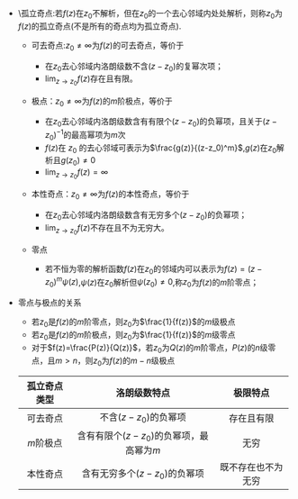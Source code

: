 + \孤立奇点:若$f(z)$在$z_0$不解析，但在$z_0$的一个去心邻域内处处解析，则称$z_0$为$f(z)$的孤立奇点(不是所有的奇点均为孤立奇点).
  + 可去奇点:$z_0\ne \infty$为$f(z)$的可去奇点，等价于
    + 在$z_0$去心邻域内洛朗级数不含$(z-z_0)$的复幂次项；
    + $\lim_{z\rightarrow z_0}f(z)$存在且有限。
    
  + 极点：$z_0\ne \infty$为$f(z)$的$m$阶极点，等价于
    + 在$z_0$去心邻域内洛朗级数含有有限个$(z-z_0)$的负幂项，且关于$(z-z_0)^{-1}$的最高幂项为$m$次
    + $f(z)$在 $z_0$ 的去心邻域可表示为$\frac{g(z)}{(z-z_0)^m}$,$g(z)$在$z_0$解析且$g(z_0)\ne 0$
    + $\lim_{z\rightarrow z_0}f(z)=\infty$
    
  + 本性奇点：$z_0\ne \infty$为$f(z)$的本性奇点，等价于
    + 在$z_0$去心邻域内洛朗级数含有无穷多个$(z-z_0)$的负幂项；
    + $\lim_{z\rightarrow z_0}f(z)$不存在且不为无穷大。
    
  + 零点

    + 若不恒为零的解析函数$f(z)$在$z_0$的邻域内可以表示为$f(z)=(z-z_0)^{m}\psi(z)$,$\psi(z)$在$z_0$解析但$\psi(z_0)\ne 0$,称$z_0$为$f(z)$的$m$阶零点；
    
+ 零点与极点的关系
  
  +  若$z_0$是$f(z)$的$m$阶零点，则$z_0$为$\frac{1}{f(z)}$的$m$级极点
    + 若$z_0$是$f(z)$的$m$阶极点，则$z_0$为$\frac{1}{f(z)}$的$m$级零点
    + 对于$f(z)=\frac{P(z)}{Q(z)}$，若$z_0$为$Q(z)$的$m$阶零点，$P(z)$的$n$级零点，且$m\gt n$，则$z_0$为$f(z)$的$m-n$级极点
    
    
    
    | 孤立奇点类型 |               洛朗级数特点               |      极限特点      |
    | :----------: | :--------------------------------------: | :----------------: |
    |   可去奇点   |          不含$(z-z_0)$的负幂项           |     存在且有限     |
    |  $m$阶极点   | 含有有限个$(z-z_0)$的负幂项，最高幂为$m$ |        无穷        |
    |   本性奇点   |      含有无穷多个$(z-z_0)$的负幂项       | 既不存在也不为无穷 |
    
    